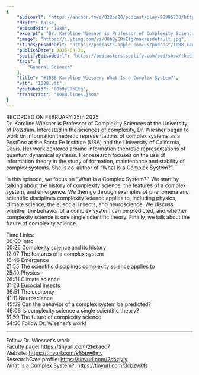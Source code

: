 ```yaml
---
{
	"audiourl": "https://anchor.fm/s/822ba20/podcast/play/98995238/https%3A%2F%2Fd3ctxlq1ktw2nl.cloudfront.net%2Fstaging%2F2025-1-25%2Fc0ad331f-9ffa-2f8a-64b5-ccabd670b088.m4a",
	"draft": false,
	"episodeid": "1088",
	"excerpt": "Dr. Karoline Wiesner is Professor of Complexity Sciences at the University of Potsdam. Interested in the sciences of complexity, Dr. Wiesner began to work on information theoretic representations of complex systems as a PostDoc at the Santa Fe Institute (USA) and the University of California, Davis. Her work centered around information theoretic representations of quantum dynamical systems. Her research focuses on the use of information theory in the study of formation, maintenance and stability of complex systems. She is co-author of “What Is a Complex System?”.",
	"image": "https://i.ytimg.com/vi/O0b9yERsEtg/maxresdefault.jpg",
	"itunesEpisodeUrl": "https://podcasts.apple.com/us/podcast/1088-karoline-wiesner-what-is-a-complex-system/id1451347236?i=1000704786765&uo=4",
	"publishDate": 2025-04-24,
	"spotifyEpisodeUrl": "https://podcasters.spotify.com/pod/show/thedissenter/episodes/1088-Karoline-Wiesner-What-Is-a-Complex-System-e2vbjj6",
	"tags": [
		"General Science"
	],
	"title": "#1088 Karoline Wiesner: What Is a Complex System?",
	"vtt": "1088.vtt",
	"youtubeid": "O0b9yERsEtg",
	"transcript": "1088.lines.json"
}
---
```

RECORDED ON FEBRUARY 25th 2025.  
Dr. Karoline Wiesner is Professor of Complexity Sciences at the University of Potsdam. Interested in the sciences of complexity, Dr. Wiesner began to work on information theoretic representations of complex systems as a PostDoc at the Santa Fe Institute (USA) and the University of California, Davis. Her work centered around information theoretic representations of quantum dynamical systems. Her research focuses on the use of information theory in the study of formation, maintenance and stability of complex systems. She is co-author of “What Is a Complex System?”.

In this episode, we focus on “What Is a Complex System?”. We start by talking about the history of complexity science, the features of a complex system, and emergence. We then go through examples of phenomena and scientific disciplines complexity science applies to, including physics, climate science, the eusocial insects, and neuroscience. We discuss whether the behavior of a complex system can be predicted, and whether complexity science is one single scientific theory. Finally, we talk about the future of complexity science.

Time Links:  
<time>00:00</time> Intro  
<time>00:26</time> Complexity science and its history  
<time>12:07</time> The features of a complex system  
<time>16:46</time> Emergence  
<time>21:55</time> The scientific disciplines complexity science applies to  
<time>25:19</time> Physics  
<time>28:31</time> Climate science  
<time>31:23</time> Eusocial insects  
<time>36:51</time> The economy  
<time>41:11</time> Neuroscience  
<time>45:59</time> Can the behavior of a complex system be predicted?  
<time>49:06</time> Is complexity science a single scientific theory?  
<time>51:59</time> The future of complexity science  
<time>54:56</time> Follow Dr. Wiesner’s work!

---

Follow Dr. Wiesner’s work:  
Faculty page: https://tinyurl.com/2tekaec7  
Website: https://tinyurl.com/e85pw6mv  
ResearchGate profile: https://tinyurl.com/2sbzjvjy  
What Is a Complex System?: https://tinyurl.com/3cbzwkfs
